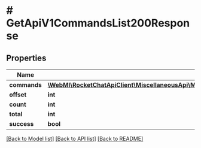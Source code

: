 # # GetApiV1CommandsList200Response

## Properties

Name | Type | Description | Notes
------------ | ------------- | ------------- | -------------
**commands** | [**\WebMI\RocketChatApiClient\MiscellaneousApi\Model\GetApiV1CommandsList200ResponseCommandsInner[]**](GetApiV1CommandsList200ResponseCommandsInner.md) |  | [optional]
**offset** | **int** |  | [optional]
**count** | **int** |  | [optional]
**total** | **int** |  | [optional]
**success** | **bool** |  | [optional]

[[Back to Model list]](../../README.md#models) [[Back to API list]](../../README.md#endpoints) [[Back to README]](../../README.md)
